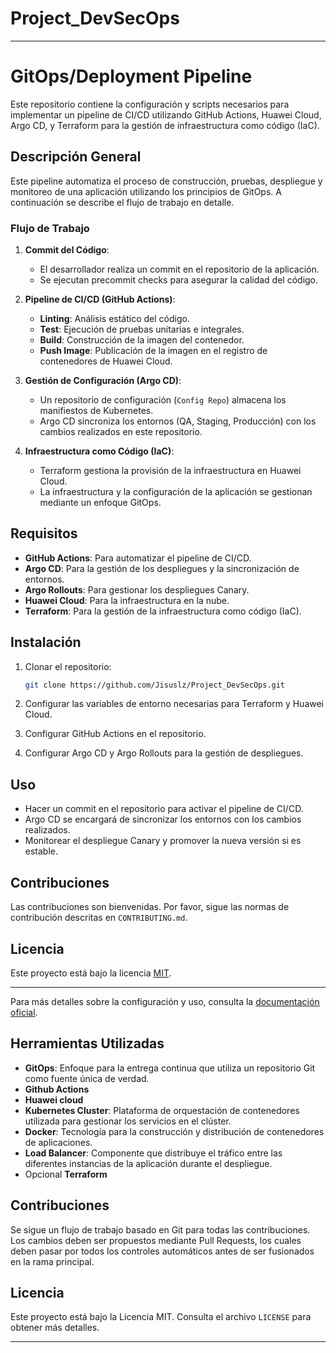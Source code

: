 # Project_DevSecOps
---

# GitOps/Deployment Pipeline

Este repositorio contiene la configuración y scripts necesarios para implementar un pipeline de CI/CD utilizando GitHub Actions, Huawei Cloud, Argo CD, y Terraform para la gestión de infraestructura como código (IaC).

## Descripción General

Este pipeline automatiza el proceso de construcción, pruebas, despliegue y monitoreo de una aplicación utilizando los principios de GitOps. A continuación se describe el flujo de trabajo en detalle.

### Flujo de Trabajo

1. **Commit del Código**:
   - El desarrollador realiza un commit en el repositorio de la aplicación.
   - Se ejecutan precommit checks para asegurar la calidad del código.

2. **Pipeline de CI/CD (GitHub Actions)**:
   - **Linting**: Análisis estático del código.
   - **Test**: Ejecución de pruebas unitarias e integrales.
   - **Build**: Construcción de la imagen del contenedor.
   - **Push Image**: Publicación de la imagen en el registro de contenedores de Huawei Cloud.

3. **Gestión de Configuración (Argo CD)**:
   - Un repositorio de configuración (`Config Repo`) almacena los manifiestos de Kubernetes.
   - Argo CD sincroniza los entornos (QA, Staging, Producción) con los cambios realizados en este repositorio.

4. **Infraestructura como Código (IaC)**:
   - Terraform gestiona la provisión de la infraestructura en Huawei Cloud.
   - La infraestructura y la configuración de la aplicación se gestionan mediante un enfoque GitOps.

## Requisitos

- **GitHub Actions**: Para automatizar el pipeline de CI/CD.
- **Argo CD**: Para la gestión de los despliegues y la sincronización de entornos.
- **Argo Rollouts**: Para gestionar los despliegues Canary.
- **Huawei Cloud**: Para la infraestructura en la nube.
- **Terraform**: Para la gestión de la infraestructura como código (IaC).

## Instalación

1. Clonar el repositorio:

    ```bash
    git clone https://github.com/Jisuslz/Project_DevSecOps.git
    ```

2. Configurar las variables de entorno necesarias para Terraform y Huawei Cloud.
3. Configurar GitHub Actions en el repositorio.
4. Configurar Argo CD y Argo Rollouts para la gestión de despliegues.

## Uso

- Hacer un commit en el repositorio para activar el pipeline de CI/CD.
- Argo CD se encargará de sincronizar los entornos con los cambios realizados.
- Monitorear el despliegue Canary y promover la nueva versión si es estable.

## Contribuciones

Las contribuciones son bienvenidas. Por favor, sigue las normas de contribución descritas en `CONTRIBUTING.md`.

## Licencia

Este proyecto está bajo la licencia [MIT](LICENSE).

---

Para más detalles sobre la configuración y uso, consulta la [documentación oficial](https://argoproj.github.io/argo-cd/).



## Herramientas Utilizadas

- **GitOps**: Enfoque para la entrega continua que utiliza un repositorio Git como fuente única de verdad.
- **Github Actions**
- **Huawei cloud**
- **Kubernetes Cluster**: Plataforma de orquestación de contenedores utilizada para gestionar los servicios en el clúster.
- **Docker**: Tecnología para la construcción y distribución de contenedores de aplicaciones.
- **Load Balancer**: Componente que distribuye el tráfico entre las diferentes instancias de la aplicación durante el despliegue.
- Opcional **Terraform**
  
## Contribuciones

Se sigue un flujo de trabajo basado en Git para todas las contribuciones. Los cambios deben ser propuestos mediante Pull Requests, los cuales deben pasar por todos los controles automáticos antes de ser fusionados en la rama principal.

## Licencia

Este proyecto está bajo la Licencia MIT. Consulta el archivo `LICENSE` para obtener más detalles.

---
